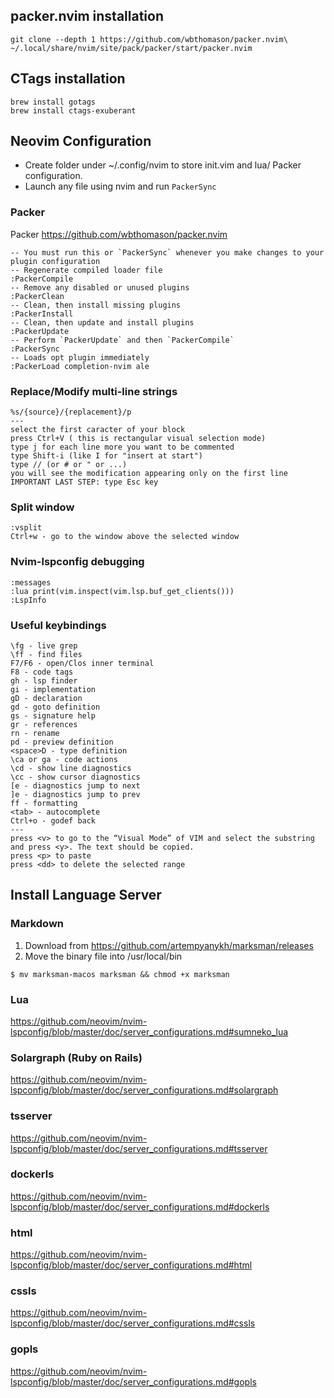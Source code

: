 ## packer.nvim installation

```
git clone --depth 1 https://github.com/wbthomason/packer.nvim\
~/.local/share/nvim/site/pack/packer/start/packer.nvim
```

## CTags installation

```
brew install gotags
brew install ctags-exuberant
```

## Neovim Configuration

- Create folder under ~/.config/nvim to store init.vim and lua/ Packer configuration.
- Launch any file using nvim and run `PackerSync`

### Packer

Packer https://github.com/wbthomason/packer.nvim

```
-- You must run this or `PackerSync` whenever you make changes to your plugin configuration
-- Regenerate compiled loader file
:PackerCompile
-- Remove any disabled or unused plugins
:PackerClean
-- Clean, then install missing plugins
:PackerInstall
-- Clean, then update and install plugins
:PackerUpdate
-- Perform `PackerUpdate` and then `PackerCompile`
:PackerSync
-- Loads opt plugin immediately
:PackerLoad completion-nvim ale
```

### Replace/Modify multi-line strings

```
%s/{source}/{replacement}/p
---
select the first caracter of your block
press Ctrl+V ( this is rectangular visual selection mode)
type j for each line more you want to be commented
type Shift-i (like I for "insert at start")
type // (or # or " or ...)
you will see the modification appearing only on the first line
IMPORTANT LAST STEP: type Esc key
```

### Split window

```
:vsplit
Ctrl+w - go to the window above the selected window
```

### Nvim-lspconfig debugging

```
:messages
:lua print(vim.inspect(vim.lsp.buf_get_clients()))
:LspInfo
```

### Useful keybindings

```
\fg - live grep
\ff - find files
F7/F6 - open/Clos inner terminal
F8 - code tags
gh - lsp finder
gi - implementation
gD - declaration
gd - goto definition
gs - signature help
gr - references
rn - rename
pd - preview definition
<space>D - type definition
\ca or ga - code actions
\cd - show line diagnostics
\cc - show cursor diagnostics
[e - diagnostics jump to next
]e - diagnostics jump to prev
ff - formatting
<tab> - autocomplete
Ctrl+o - godef back
---
press <v> to go to the “Visual Mode” of VIM and select the substring and press <y>. The text should be copied.
press <p> to paste
press <dd> to delete the selected range
```

## Install Language Server

### Markdown

1. Download from https://github.com/artempyanykh/marksman/releases
2. Move the binary file into /usr/local/bin

```
$ mv marksman-macos marksman && chmod +x marksman
```

### Lua

https://github.com/neovim/nvim-lspconfig/blob/master/doc/server_configurations.md#sumneko_lua

### Solargraph (Ruby on Rails)

https://github.com/neovim/nvim-lspconfig/blob/master/doc/server_configurations.md#solargraph

### tsserver

https://github.com/neovim/nvim-lspconfig/blob/master/doc/server_configurations.md#tsserver

### dockerls

https://github.com/neovim/nvim-lspconfig/blob/master/doc/server_configurations.md#dockerls

### html

https://github.com/neovim/nvim-lspconfig/blob/master/doc/server_configurations.md#html

### cssls

https://github.com/neovim/nvim-lspconfig/blob/master/doc/server_configurations.md#cssls

### gopls

https://github.com/neovim/nvim-lspconfig/blob/master/doc/server_configurations.md#gopls
